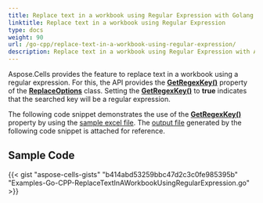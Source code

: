 ```yaml
--- 
title: Replace text in a workbook using Regular Expression with Golang via C++
linktitle: Replace text in a workbook using Regular Expression
type: docs 
weight: 90 
url: /go-cpp/replace-text-in-a-workbook-using-regular-expression/ 
description: Replace text in a workbook using Regular Expression with Aspose.Cells in C++. 
--- 
```


Aspose.Cells provides the feature to replace text in a workbook using a regular expression. For this, the API provides the [**GetRegexKey()**](https://reference.aspose.com/cells/go-cpp/replaceoptions/getregexkey/) property of the [**ReplaceOptions**](https://reference.aspose.com/cells/cpp/aspose.cells/replaceoptions/) class. Setting the [**GetRegexKey()**](https://reference.aspose.com/cells/go-cpp/replaceoptions/getregexkey/) to **true** indicates that the searched key will be a regular expression.

The following code snippet demonstrates the use of the [**GetRegexKey()**](https://reference.aspose.com/cells/go-cpp/replaceoptions/getregexkey/) property by using the [sample excel file](101089318.xlsx). The [output file](101089319.xlsx) generated by the following code snippet is attached for reference.

## **Sample Code** 

{{< gist "aspose-cells-gists" "b414abd53259bbc47d2c3c0fe985395b" "Examples-Go-CPP-ReplaceTextInAWorkbookUsingRegularExpression.go" >}}